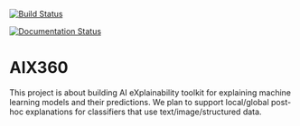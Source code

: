 [![Build Status](https://travis-ci.com/IBM/AIX360.svg?branch=master)](https://travis-ci.com/IBM/AIX360)

[![Documentation Status](https://readthedocs.org/projects/aix360/badge/?version=latest)](https://aix360.readthedocs.io/en/latest/?badge=latest)

# AIX360
This project is about building AI eXplainability toolkit for explaining machine learning models and their predictions. We plan to support local/global post-hoc explanations for classifiers that use text/image/structured data.
